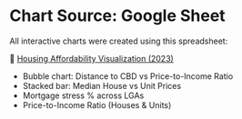 # Chart Source: Google Sheet

All interactive charts were created using this spreadsheet:

🔗 [Housing Affordability Visualization (2023)](https://docs.google.com/spreadsheets/d/1-a3_WZQFTMBadG5S_04qcvbOZ2tVBF-jfXwXJ5DyFgg/edit?usp=sharing)

- Bubble chart: Distance to CBD vs Price-to-Income Ratio
- Stacked bar: Median House vs Unit Prices
- Mortgage stress % across LGAs
- Price-to-Income Ratio (Houses & Units)
